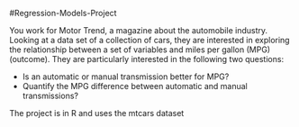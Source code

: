 #Regression-Models-Project

You work for Motor Trend, a magazine about the automobile industry. Looking at a data set of a collection of cars,
they are interested in exploring the relationship between a set of variables and miles per gallon (MPG) (outcome). 
They are particularly interested in the following two questions:

* Is an automatic or manual transmission better for MPG?
* Quantify the MPG difference between automatic and manual transmissions?

The project is in R and uses the mtcars dataset
